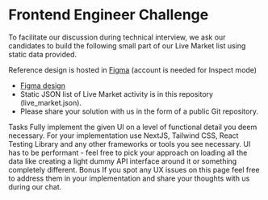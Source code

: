 # Frontend Engineer Challenge

To facilitate our discussion during technical interview, we ask our candidates to build the following small part of our Live Market list using static data provided. 

Reference design is hosted in <a href="https://www.figma.com">Figma</a> (account is needed for Inspect mode) 

<ul>
<li><a href="https://www.figma.com/file/HrRWXoG70Gy8W4c9moXuq2/Front-end-Challenge?type=design&node-id=0-1&mode=design&t=sECLSwzwlb09l54c-0">Figma design</a></li>
<li>Static JSON list of Live Market activity is in this repository (live_market.json).</li>
<li>Please share your solution with us in the form of a public Git repository.</li>
</ul>

Tasks
Fully implement the given UI on a level of functional detail you deem necessary. For your implementation use NextJS, Tailwind CSS, React Testing Library and any other frameworks or tools you see necessary.
UI has to be performant - feel free to pick your approach on loading all the data like creating a light dummy API interface around it or something completely different.
Bonus
If you spot any UX issues on this page feel free to address them in your implementation and share your thoughts with us during our chat.  
